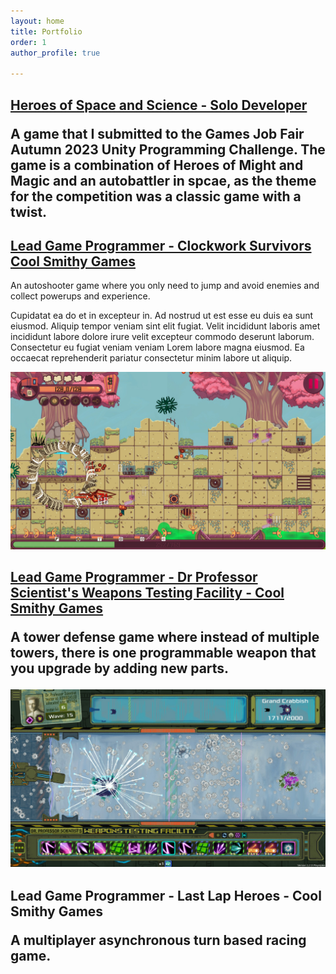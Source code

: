 ```yaml
---
layout: home
title: Portfolio
order: 1
author_profile: true

---
```


<h2 id="hoss"> <a href="https://paoran.itch.io/homminspace"> Heroes of Space and Science - Solo Developer
</a>

A game that I submitted to the Games Job Fair Autumn 2023 Unity Programming Challenge. The game is a combination of Heroes of Might and Magic and an autobattler in spcae, as the theme for the competition was a classic game with a twist.

<h2 id="clockwork-survivors"> <a href="https://store.steampowered.com/app/2062390/Clockwork_Survivors">Lead Game Programmer - Clockwork Survivors 
Cool Smithy Games</a>

</h2>

An autoshooter game where you only need to jump and avoid enemies and collect powerups and experience. 

Cupidatat ea do et in excepteur in. Ad nostrud ut est esse eu duis ea sunt eiusmod. Aliquip tempor veniam sint elit fugiat. Velit incididunt laboris amet incididunt labore dolore irure velit excepteur commodo deserunt laborum. Consectetur eu fugiat veniam veniam Lorem labore magna eiusmod. Ea occaecat reprehenderit pariatur consectetur minim labore ut aliquip.


<img title="Screenshot" alt="Alt text" src="/assets/images/ClockworkScreenshot.jpg">

<h2 id="dps"> <a href="https://store.steampowered.com/app/1894320/Dr_Professor_Scientists_Weapons_Testing_Facility/">Lead Game Programmer - Dr Professor Scientist's Weapons Testing Facility -
Cool Smithy Games</a>

A tower defense game where instead of multiple towers, there is one programmable weapon that you upgrade by adding new parts.

<img title="Screenshot" alt="Alt text" src="/assets/images/DPSScreenshot.jpg">

<h2 id="llh"> Lead Game Programmer - Last Lap Heroes -
Cool Smithy Games</a>

A multiplayer asynchronous turn based racing game.
